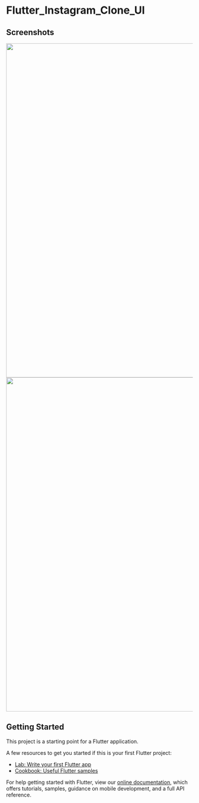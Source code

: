 # Flutter_Instagram_Clone_UI

## Screenshots
<img src="https://github.com/baobon/Flutter_Instagram_UI/blob/master/image/screen1.png" width="900"> 
<img src="https://github.com/baobon/Flutter_Instagram_UI/blob/master/image/screen2.png" width="900"> 

## Getting Started

This project is a starting point for a Flutter application.

A few resources to get you started if this is your first Flutter project:

- [Lab: Write your first Flutter app](https://flutter.dev/docs/get-started/codelab)
- [Cookbook: Useful Flutter samples](https://flutter.dev/docs/cookbook)

For help getting started with Flutter, view our
[online documentation](https://flutter.dev/docs), which offers tutorials,
samples, guidance on mobile development, and a full API reference.
